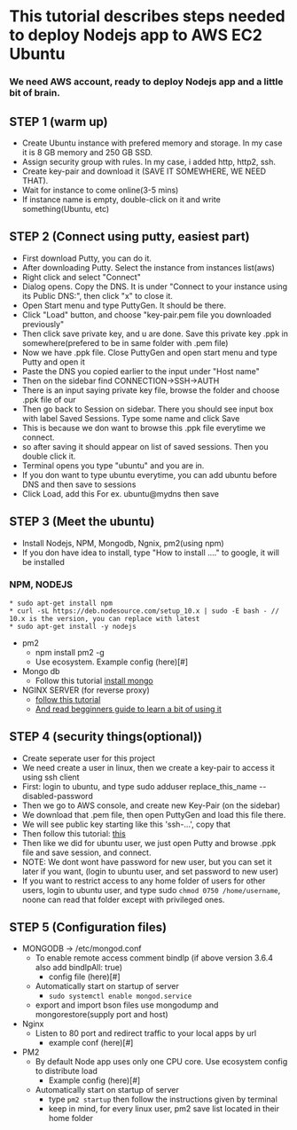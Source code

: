 # This tutorial describes steps needed to deploy Nodejs app to AWS EC2 Ubuntu

### We need AWS account, ready to deploy Nodejs app and a little bit of brain.

## STEP 1 (warm up)
  * Create Ubuntu instance with prefered memory and storage. In my case it is 8 GB memory and 250 GB SSD.
  * Assign security group with rules. In my case, i added http, http2, ssh.
  * Create key-pair and download it (SAVE IT SOMEWHERE, WE NEED THAT).
  * Wait for instance to come online(3-5 mins)
  * If instance name is empty, double-click on it and write something(Ubuntu, etc)
  
## STEP 2 (Connect using putty, easiest part)
  * First download Putty, you can do it.
  * After downloading Putty. Select the instance from instances list(aws)
  * Right click and select "Connect"
  * Dialog opens. Copy the DNS. It is under "Connect to your instance using its Public DNS:", then click "x" to close it.
  * Open Start menu and type PuttyGen. It should be there.
  * Click "Load" button, and choose "key-pair.pem file you downloaded previously"
  * Then click save private key, and u are done. Save this private key .ppk in somewhere(prefered to be in same folder with .pem file)
  * Now we have .ppk file. Close PuttyGen and open start menu and type Putty and open it
  * Paste the DNS you copied earlier to the input under "Host name"
  * Then on the sidebar find CONNECTION->SSH->AUTH
  * There is an input saying private key file, browse the folder and choose .ppk file of our
  * Then go back to Session on sidebar. There you should see input box with label Saved Sessions. Type some name and click Save
  * This is because we don want to browse this .ppk file everytime we connect.
  * so after saving it should appear on list of saved sessions. Then you double click it.
  * Terminal opens you type "ubuntu" and you are in.
  * If you don want to type ubuntu everytime, you can add ubuntu before DNS and then save to sessions
  * Click Load, add this For ex. ubuntu@mydns then save
  
## STEP 3 (Meet the ubuntu)
  * Install Nodejs, NPM, Mongodb, Ngnix, pm2(using npm)
  * If you don have idea to install, type "How to install ...." to google, it will be installed
  ### NPM, NODEJS
    * sudo apt-get install npm
    * curl -sL https://deb.nodesource.com/setup_10.x | sudo -E bash - // 10.x is the version, you can replace with latest
    * sudo apt-get install -y nodejs
  * pm2
    * npm install pm2 -g
    * Use ecosystem. Example config (here)[#]
  * Mongo db
    * Follow this tutorial [install mongo](https://docs.mongodb.com/manual/tutorial/install-mongodb-on-ubuntu/)
  * NGINX SERVER (for reverse proxy)
    * [follow this tutorial](https://www.nginx.com/resources/wiki/start/topics/tutorials/install/)
    * [And read begginners guide to learn a bit of using it](https://nginx.org/en/docs/beginners_guide.html)

## STEP 4 (security things(optional))
  * Create seperate user for this project
  * We need create a user in linux, then we create a key-pair to access it using ssh client
  * First: login to ubuntu, and type sudo adduser replace_this_name --disabled-password
  * Then we go to AWS console, and create new Key-Pair (on the sidebar)
  * We download that .pem file, then open PuttyGen and load this file there.
  * We will see public key starting like this 'ssh-...', copy that
  * Then follow this tutorial: [this](https://aws.amazon.com/premiumsupport/knowledge-center/new-user-accounts-linux-instance/)
  * Then like we did for ubuntu user, we just open Putty and browse .ppk file and save session, and connect.
  * NOTE: We dont wont have password for new user, but you can set it later if you want, (login to ubuntu user, and set password to new user)
  * If you want to restrict access to any home folder of users for other users, login to ubuntu user, and type sudo 
  `chmod 0750 /home/username`, noone can read that folder except with privileged ones.
  
## STEP 5 (Configuration files)
  * MONGODB -> /etc/mongod.conf
    * To enable remote access comment bindIp (if above version 3.6.4 also add bindIpAll: true)
      * config file (here)[#]
    * Automatically start on startup of server
      * `sudo systemctl enable mongod.service`
    * export and import bson files use mongodump and mongorestore(supply port and host)
  * Nginx
    * Listen to 80 port and redirect traffic to your local apps by url
      * example conf (here)[#]
  * PM2 
    * By default Node app uses only one CPU core. Use ecosystem config to distribute load
      * Example config (here)[#]
    * Automatically start on startup of server
      * type `pm2 startup` then follow the instructions given by terminal
      * keep in mind, for every linux user, pm2 save list located in their home folder
  
